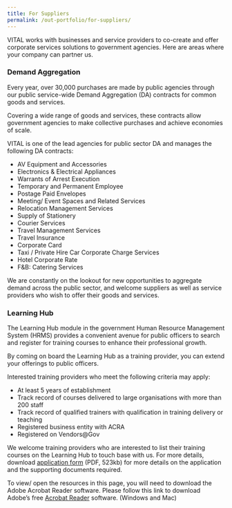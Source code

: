 ```yaml
---
title: For Suppliers
permalink: /out-portfolio/for-suppliers/
---
```


VITAL works with businesses and service providers to co-create and offer corporate services solutions to government agencies. Here are areas where your company can partner us.

### Demand Aggregation

Every year, over 30,000 purchases are made by public agencies through our public service-wide Demand Aggregation (DA) contracts for common goods and services. 

Covering a wide range of goods and services, these contracts allow government agencies to make collective purchases and achieve economies of scale.

VITAL is one of the lead agencies for public sector DA and manages the following DA contracts:

<ul>
    <li>AV Equipment and Accessories&nbsp;<br></li>
    <li>Electronics &amp; Electrical Appliances&nbsp;<br></li>
    <li>Warrants of Arrest Execution&nbsp;<br></li>
    <li>Temporary and Permanent Employee&nbsp;<br></li>
    <li>Postage Paid Envelopes&nbsp;<br></li>
    <li>Meeting/ Event Spaces and Related Services&nbsp;<br></li>
    <li>Relocation Management Services&nbsp;<br></li>
    <li>Supply of Stationery&nbsp;<br></li>
    <li>Courier Services&nbsp;<br></li>
    <li>Travel Management Services&nbsp;<br></li>
    <li>Travel Insurance&nbsp;<br></li>
    <li>Corporate Card&nbsp;<br></li>
    <li>Taxi / Private Hire Car Corporate Charge Services&nbsp;<br></li>
    <li>Hotel Corporate Rate&nbsp;<br></li>
    <li>F&amp;B: Catering Services&nbsp;<br></li>
</ul>

We are constantly on the lookout for new opportunities to aggregate demand across the public sector, and welcome suppliers as well as service providers who wish to offer their goods and services.


### Learning Hub

The Learning Hub module in the government Human Resource Management System (HRMS) provides a convenient avenue for public officers to search and register for training courses to enhance their professional growth.

By coming on board the Learning Hub as a training provider, you can extend your offerings to public officers.

Interested training providers who meet the following criteria may apply: 
<ul>
   <li>At least 5 years of establishment&nbsp;<br></li>
   <li>Track record of courses delivered to large organisations with more than 200 staff&nbsp;<br></li>
   <li>Track record of qualified trainers with qualification in training delivery or teaching&nbsp;<br></li>
   <li>Registered business entity with ACRA&nbsp;<br></li>
   <li>Registered on Vendors@Gov&nbsp;<br></li>
</ul>

We welcome training providers who are interested to list their training courses on the Learning Hub to touch base with us. For more details, download <a href="/media/Application for Training Providers to HRMS 20082019.pdf" target="_blank" >application form</a> (PDF, 523kb) for more details on the application and the supporting documents required.

To view/ open the resources in this page, you will need to download the Adobe Acrobat Reader software. 
Please follow this link to download Adobe’s free <a href="https://get.adobe.com/reader/" target="_blank" >Acrobat Reader</a> software. (Windows and Mac)

